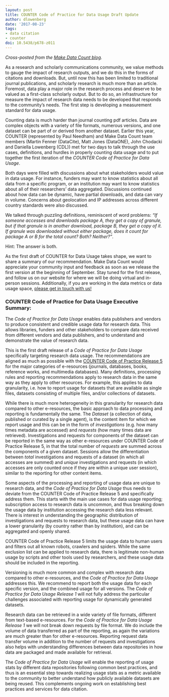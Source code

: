 ```yaml
---
layout: post
title: COUNTER Code of Practice for Data Usage Draft Update
author: dlowenberg
date: '2017-08-23'
tags:
- data citation
- counter
doi: 10.5438/p678-z011
---
```


*Cross-posted from the [Make Data Count blog](https://makedatacount.org/2017/08/18/counter-code-of-practice-for-data-usage-draft-update/).*

As a research and scholarly communications community, we value methods to gauge the impact of research outputs, and we do this in the forms of citations and downloads. But, until now this has been limited to traditional journal publications, and scholarly research is much more than an article. Foremost, data play a major role in the research process and deserve to be valued as a first-class scholarly output. But to do so, an infrastructure for measure the impact of research data needs to be developed that responds to the community’s needs. The first step is developing a measurement standard for data usage.

Counting data is much harder than journal counting pdf articles. Data are complex objects with a variety of file formats, numerous versions, and one dataset can be part of or derived from another dataset. Earlier this year, COUNTER (represented by Paul Needham) and Make Data Count  team members  (Martin Fenner (DataCite), Matt Jones (DataONE), John Chodacki and Daniella Lowenberg (CDL)) met for two days to talk through the use cases, definitions, and hurdles in properly counting data usage and to put together the first iteration of the *COUNTER Code of Practice for Data Usage*.

Both days were filled with discussions about what stakeholders would value in data usage. For instance, funders may want to know statistics about all data from a specific program, or an institution may want to know statistics about all of their researchers’ data aggregated. Discussions continued about how data can be dynamic, have partial downloads, and data can vary in volume. Concerns about geolocation and IP addresses across different country standards were also discussed.

We talked through puzzling definitions, reminiscent of word problems: *“If someone accesses and downloads package A, they get a copy of granule, but if that granule is in another download, package B, they get a copy of it. If granule was downloaded without either package, does it count for package A or B for the total count? Both? Neither?”*.

Hint: The answer is both.

As the first draft of COUNTER for Data Usage takes shape, we want to share a summary of our recommendation. Make Data Count would appreciate your community input and feedback as soon as we release the first version at the beginning of September. Stay tuned for the first release, and follow us on our website for where we will be doing virtual and in-person sessions. Additionally, if you are working in the data metrics or data usage space, [please get in touch with us!](https://docs.google.com/forms/d/e/1FAIpQLSfggeFUeAPcdcpTm50x7M235uCNocNUaAt5IYBbLSVCZEoGnA/viewform?c=0&w=1)

### COUNTER Code of Practice for Data Usage Executive Summary:

The *Code of Practice for Data Usage* enables data publishers and vendors to produce consistent and credible usage data for research data. This allows libraries, funders and other stakeholders to compare data received from different vendors and data publishers, and to understand and demonstrate the value of research data.

This is the first draft release of a *Code of Practice for Data Usage* specifically targeting research data usage. The recommendations are aligned as much as possible with the [COUNTER Code of Practice Release 5](https://www.projectcounter.org/code-of-practice-five-sections/abstract/) for the major categories of e-resources (journals, databases, books, reference works, and multimedia databases). Many definitions, processing rules and reporting recommendations apply to research data in the same way as they apply to  other resources. For example, this applies to data granularity, i.e. how to report usage for datasets that are available as single files, datasets consisting of multiple files, and/or collections of datasets.

While there is much more heterogeneity in this granularity for research data compared to other e-resources, the basic approach to data processing and reporting is fundamentally the same. The *Dataset* (a collection of data, published or curated by a single agent), is the content item for which we report usage and this can be in the form of *investigations* (e.g. how many times metadata are accessed) and *requests* (how many times data are retrieved). Investigations and requests for components of the dataset can be reported in the same way as other e-resources under COUNTER Code of Practice Release 5, in that the total number of *requests* are summed across the components of a given dataset. Sessions allow the differentiation between *total* investigations and requests of a dataset (in which all accesses are summed) and *unique* investigations and requests (in which accesses are only counted once if they are within a unique user session), similar to the reporting for other content items.

Some aspects of the processing and reporting of usage data are unique to research data, and the *Code of Practice for Data Usage* thus needs to deviate from the COUNTER Code of Practice Release 5 and specifically address them. This starts with the main use cases for data usage reporting; subscription access to research data is uncommon, and thus breaking down the usage data by institution accessing the research data less relevant. There is interest in understanding the geographic distribution of investigations and requests to research data, but these usage data can have a lower granularity (by country rather than by institution), and can be aggregated and openly shared.

COUNTER Code of Practice Release 5 limits the usage data to human users and filters out all known robots, crawlers and spiders. While the same exclusion list can be applied to research data, there is legitimate non-human usage by scripts and other tools used by researchers, and these usage data should be included in the reporting.

Versioning is much more common and complex with research data compared to other e-resources, and the *Code of Practice for Data Usage* addresses this. We recommend to report both the usage data for each specific version, and the combined usage for all versions. The *Code of Practice for Data Usage Release 1* will not fully address the particular challenges associated with reporting usage for dynamically generated datasets.

Research data can be retrieved in a wide variety of file formats, different from text-based e-resources. For the *Code of Practice for Data Usage Release 1* we will not  break down requests by file format. We do include the volume of data transferred as part of the reporting, as again the variations are much greater than for other e-resources. Reporting request data transfer volume in addition to the number of requests and investigations also helps with understanding differences between data repositories in how data are packaged and made available for retrieval.

The *Code of Practice for Data Usage* will enable the reporting of usage stats by different data repositories following common best practices, and thus is an essential step towards realizing usage stats as a metric available to the community to better understand how publicly available datasets are being reused. This complements ongoing work on establishing best practices and services for data citation.
